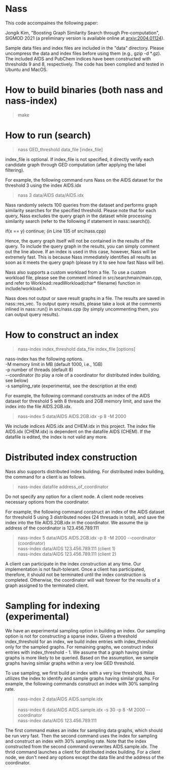 # Nass

This code accompaines the following paper:

Jongik Kim, "Boosting Graph Similarity Search through Pre-computation", SIGMOD 2021 (a preliminary version is available online at [arxiv:2004.01124](http://arxiv.org/abs/2004.01124)).

Sample data files and index files are included in the "data" directory. 
Please uncompress the data and index files before using them (e.g., gzip -d *.gz).
The included AIDS and PubChem indices have been constructed with thresholds 9 and 8, respectively.
The code has been complied and tested in Ubuntu and MacOS.

# How to build binaries (both nass and nass-index)
> make

# How to run (search)
> nass GED_threshold data_file [index_file]

index_file is optional. If index_file is not specified, it directly verify each candidate graph through GED computation (after applying the label filtering).

For example, the following command runs Nass on the AIDS dataset for the threshold 3 using the index AIDS.idx

> nass 3 data/AIDS data/AIDS.idx

Nass randomly selects 100 queries from the dataset and performs graph similarity searches for the specified threshold. Please note that for each query, Nass excludes the query graph in the dataset while processing similarity search (refer to the following if statement in nass::search()). 

if(x == y) continue; (in Line 135 of src/nass.cpp)

Hence, the query graph itself will not be contained in the results of the query. To include the query graph in the results, you can simply comment out the line above. If an index is used in this case, however, Nass will be extremely fast. This is because Nass immediately identifies all results as soon as it meets the query graph (please try it to see how fast Nass will be).

Nass also supports a custom workload from a file. To use a custom workload file, please see the comment inlined in src/searchmain/main.cpp, and refer to Workload::readWorkload(char* filename) function in include/workload.h.

Nass does not output or save result graphs in a file. The results are saved in nass::res_vec. To output query results, please take a look at the comments inlined in nass::run() in src/nass.cpp (by simply uncommenting them, you can output query results).

# How to construct an index
> nass-index index_threshold data_file index_file [options]

nass-index has the following options.<br>
-M memory limit in MB (default 1000, i.e., 1GB)<br>
-p number of threads (default 8)<br>
--coordinator (to play a role of a coordinator for distributed index building, see below)<br>
-s sampling_rate (experimental, see the description at the end) <br>

For example, the following command constructs an index of the AIDS dataset for threshold 5 with 8 threads and 2GB memory limit, and save the index into the file AIDS.2GB.idx.
> nass-index 5 data/AIDS AIDS.2GB.idx -p 8 -M 2000

We include indices AIDS.idx and CHEM.idx in this project. The index file AIDS.idx (CHEM.idx) is dependent on the datafile AIDS (CHEM). If the datafile is edited, the index is not valid any more.

# Distributed index construction
Nass also supports distributed index building. For distributed index building, the command for a client is as follows.

> nass-index datafile address_of_coordinator

Do not specify any option for a client node. A client node receives necessary options from the coordinator. 

For example, the following command construct an index of the AIDS dataset for threshold 5 using 3 distributed nodes (24 thresads in total), and save the index into the file AIDS.2GB.idx in the coordinator. We assume the ip address of the coordinator is 123.456.789.111
> nass-index 5 data/AIDS AIDS.2GB.idx -p 8 -M 2000 --coordinator (coordinator) <br>
> nass-index data/AIDS 123.456.789.111 (client 1) <br>
> nass-index data/AIDS 123.456.789.111 (client 2)

A client can participate in the index construction at any time. Our implementation is not fault-tolerant. Once a client has participated, therefore, it should not be terminated until the index construction is completed. Otherwise, the coordinator will wait forever for the results of a graph assigned to the terminated client.

# Sampling for indexing (experimental)
We have an experimental sampling option in building an index. Our sampling option is not for constructing a sparse index. Given a threshold index_threshold for an index, we build index entries with index_threshold only for the sampled graphs. For remaining graphs, we construct index entries with index_threshold - 1. We assume that a graph having similar graphs is more likely to be queried. Based on the assumption, we sample graphs having similar graphs within a very low GED threshold.

To use sampling, we first build an index with a very low threshold. Nass utilizes the index to identify and sample graphs having similar graphs. For example, the following commands construct an index with 30% sampling rate.

> nass-index 2 data/AIDS AIDS.sample.idx <br>
><br>
> nass-index 6 data/AIDS AIDS.sample.idx -s 30 -p 8 -M 2000 --coordinator <br>
> nass-index data/AIDS 123.456.789.111

The first command makes an index for sampling data graphs, which should be run very fast. Then the second command uses the index for sampling and construct an index with 30% sampling rate. Note that the index constructed from the second command overwrites AIDS.sample.idx. The thrid command launches a client for distributed index building. For a client node, we don't need any options except the data file and the address of the coordinator.

